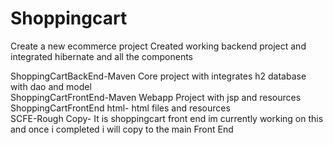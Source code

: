 # Shoppingcart
Create a new ecommerce project 
Created working backend project and integrated hibernate and all the components

ShoppingCartBackEnd-Maven  Core project with integrates h2 database with dao and model<br>
ShoppingCartFrontEnd-Maven Webapp Project with jsp and resources<br>
ShoppingCartFrontEnd html- html files and resources<br>
SCFE-Rough Copy- It is shoppingcart front end im currently working on this and once i completed i will copy to the main Front End
